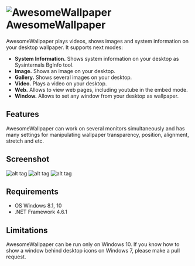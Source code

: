 ![AwesomeWallpaper](https://user-images.githubusercontent.com/8102586/68278979-875dab00-0083-11ea-9b03-3293b5101d25.png) AwesomeWallpaper
=============

AwesomeWallpaper plays videos, shows images and system information on your desktop wallpaper. It supports next modes:

* **System Information.** Shows system information on your desktop as Sysinternals BgInfo tool.
* **Image.** Shows an image on your desktop.
* **Gallery.** Shows several images on your desktop.
* **Video.** Plays a video on your desktop.
* **Web.** Allows to view web pages, including youtube in the embed mode.
* **Window.** Allows to set any window from your desktop as wallpaper.

Features
--------------------

AwesomeWallpaper can work on several monitors simultaneously and has many settings for manipulating wallpaper transparency, position, alignment, stretch and etc.

Screenshot
------------------

![alt tag](https://user-images.githubusercontent.com/8102586/68137367-e910fe80-ff37-11e9-8e4f-6fec49c3d036.jpg)
![alt tag](https://user-images.githubusercontent.com/8102586/108689905-bc0ca480-750a-11eb-94ac-38c975cd5d1d.jpg)
![alt tag](https://user-images.githubusercontent.com/8102586/106395625-526e0e80-6414-11eb-8d0e-9128969841d3.gif)

Requirements
--------------------

* OS Windows 8.1, 10
* .NET Framework 4.6.1

Limitations
--------------------

AwesomeWallpaper can be run only on Windows 10. If you know how to show a window behind desktop icons on Windows 7, please make a pull request.